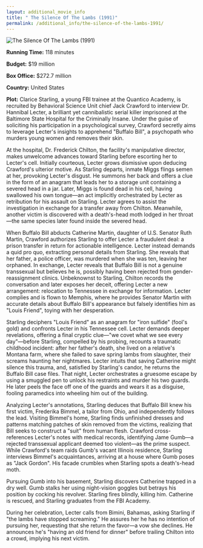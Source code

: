 ```yaml
---
layout: additional_movie_info
title: " The Silence Of The Lambs (1991)"
permalink: /additional_info/the-silence-of-the-lambs-1991/
---
```


![ The Silence Of The Lambs (1991)](https://upload.wikimedia.org/wikipedia/en/8/86/The_Silence_of_the_Lambs_poster.jpg)

**Running Time:** 118 minutes

**Budget:** $19 million

**Box Office:** $272.7 million

**Country:** United States

**Plot:** Clarice Starling, a young FBI trainee at the Quantico Academy, is recruited by Behavioral Science Unit chief Jack Crawford to interview Dr. Hannibal Lecter, a brilliant yet cannibalistic serial killer imprisoned at the Baltimore State Hospital for the Criminally Insane. Under the guise of soliciting his participation in a psychological survey, Crawford secretly aims to leverage Lecter's insights to apprehend "Buffalo Bill", a psychopath who murders young women and removes their skin.

At the hospital, Dr. Frederick Chilton, the facility's manipulative director, makes unwelcome advances toward Starling before escorting her to Lecter's cell. Initially courteous, Lecter grows dismissive upon deducing Crawford's ulterior motive. As Starling departs, inmate Miggs flings semen at her, provoking Lecter's disgust. He summons her back and offers a clue in the form of an anagram that leads her to a storage unit containing a severed head in a jar. Later, Miggs is found dead in his cell, having swallowed his own tongue—an act implicitly orchestrated by Lecter as retribution for his assault on Starling. Lecter agrees to assist the investigation in exchange for a transfer away from Chilton. Meanwhile, another victim is discovered with a death's-head moth lodged in her throat—the same species later found inside the severed head.

When Buffalo Bill abducts Catherine Martin, daughter of U.S. Senator Ruth Martin, Crawford authorizes Starling to offer Lecter a fraudulent deal: a prison transfer in return for actionable intelligence. Lecter instead demands a quid pro quo, extracting personal details from Starling. She reveals that her father, a police officer, was murdered when she was ten, leaving her orphaned. In exchange, Lecter reveals that Buffalo Bill is not a genuine transsexual but believes he is, possibly having been rejected from gender-reassignment clinics. Unbeknownst to Starling, Chilton records the conversation and later exposes her deceit, offering Lecter a new arrangement: relocation to Tennessee in exchange for information. Lecter complies and is flown to Memphis, where he provides Senator Martin with accurate details about Buffalo Bill's appearance but falsely identifies him as "Louis Friend", toying with her desperation.

Starling deciphers "Louis Friend" as an anagram for "iron sulfide" (fool's gold) and confronts Lecter in his Tennessee cell. Lecter demands deeper revelations, offering a final cryptic clue—"we covet what we see every day"—before Starling, compelled by his probing, recounts a traumatic childhood incident: after her father's death, she lived on a relative's Montana farm, where she failed to save spring lambs from slaughter, their screams haunting her nightmares. Lecter intuits that saving Catherine might silence this trauma, and, satisfied by Starling's candor, he returns the Buffalo Bill case files. That night, Lecter orchestrates a gruesome escape by using a smuggled pen to unlock his restraints and murder his two guards. He later peels the face off one of the guards and wears it as a disguise, fooling paramedics into wheeling him out of the building.

Analyzing Lecter's annotations, Starling deduces that Buffalo Bill knew his first victim, Frederika Bimmel, a tailor from Ohio, and independently follows the lead. Visiting Bimmel's home, Starling finds unfinished dresses and patterns matching patches of skin removed from the victims, realizing that Bill seeks to construct a "suit" from human flesh. Crawford cross-references Lecter's notes with medical records, identifying Jame Gumb—a rejected transsexual applicant deemed too violent—as the prime suspect. While Crawford's team raids Gumb's vacant Illinois residence, Starling interviews Bimmel's acquaintances, arriving at a house where Gumb poses as "Jack Gordon". His facade crumbles when Starling spots a death's-head moth.

Pursuing Gumb into his basement, Starling discovers Catherine trapped in a dry well. Gumb stalks her using night-vision goggles but betrays his position by cocking his revolver. Starling fires blindly, killing him. Catherine is rescued, and Starling graduates from the FBI Academy.

During her celebration, Lecter calls from Bimini, Bahamas, asking Starling if "the lambs have stopped screaming." He assures her he has no intention of pursuing her, requesting that she return the favor—a vow she declines. He announces he's "having an old friend for dinner" before trailing Chilton into a crowd, implying his next victim.